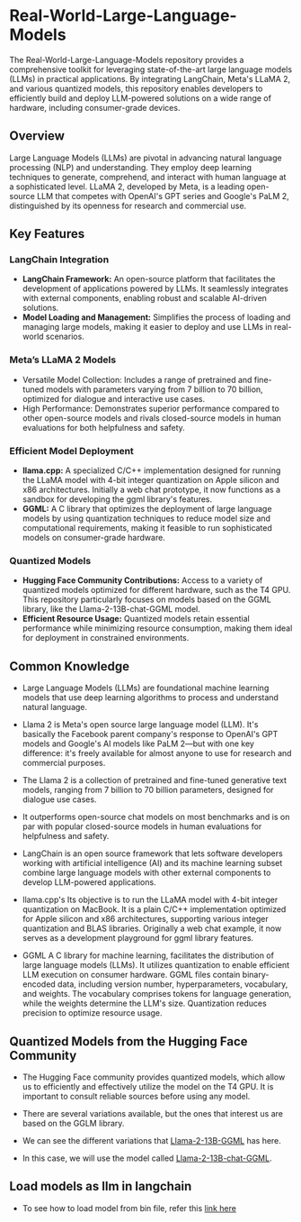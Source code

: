# Real-World-Large-Language-Models
  The Real-World-Large-Language-Models repository provides a comprehensive toolkit for leveraging state-of-the-art large language models (LLMs) in practical applications. By integrating LangChain, Meta's LLaMA 2, and various quantized models, this repository enables developers to efficiently build and deploy LLM-powered solutions on a wide range of hardware, including consumer-grade devices.

## Overview
Large Language Models (LLMs) are pivotal in advancing natural language processing (NLP) and understanding. They employ deep learning techniques to generate, comprehend, and interact with human language at a sophisticated level. LLaMA 2, developed by Meta, is a leading open-source LLM that competes with OpenAI's GPT series and Google's PaLM 2, distinguished by its openness for research and commercial use.

## Key Features
 ### LangChain Integration
  - **LangChain Framework:** An open-source platform that facilitates the development of applications powered by LLMs. It seamlessly integrates with external components, enabling robust and scalable AI-driven solutions.
  - **Model Loading and Management:** Simplifies the process of loading and managing large models, making it easier to deploy and use LLMs in real-world scenarios.
 ### Meta’s LLaMA 2 Models
  - Versatile Model Collection: Includes a range of pretrained and fine-tuned models with parameters varying from 7 billion to 70 billion, optimized for dialogue and interactive use cases.
  - High Performance: Demonstrates superior performance compared to other open-source models and rivals closed-source models in human evaluations for both helpfulness and safety.
### Efficient Model Deployment
   - **llama.cpp:** A specialized C/C++ implementation designed for running the LLaMA model with 4-bit integer quantization on Apple silicon and x86 architectures. Initially a web chat prototype, it now functions as a sandbox for developing the ggml library's features.
   - **GGML:** A C library that optimizes the deployment of large language models by using quantization techniques to reduce model size and computational requirements, making it feasible to run sophisticated models on consumer-grade hardware.

### Quantized Models
  - **Hugging Face Community Contributions:** Access to a variety of quantized models optimized for different hardware, such as the T4 GPU. This repository particularly focuses on models based on the GGML library, like the Llama-2-13B-chat-GGML model.
  - **Efficient Resource Usage:** Quantized models retain essential performance while minimizing resource consumption, making them ideal for deployment in constrained environments.


## Common Knowledge

- Large Language Models (LLMs) are foundational machine learning models that use deep learning algorithms to process and understand natural language.
- Llama 2 is Meta's open source large language model (LLM). It's basically the Facebook parent company's response to OpenAI's GPT models and Google's AI models like PaLM 2—but with one key difference: it's freely available for almost anyone to use for research and commercial purposes.

- The Llama 2 is a collection of pretrained and fine-tuned generative text models, ranging from 7 billion to 70 billion parameters, designed for dialogue use cases.

- It outperforms open-source chat models on most benchmarks and is on par with popular closed-source models in human evaluations for helpfulness and safety.

- LangChain is an open source framework that lets software developers working with artificial intelligence (AI) and its machine learning subset combine large language models with other external components to develop LLM-powered applications.

- llama.cpp's
    Its objective is to run the LLaMA model with 4-bit integer quantization on MacBook. It is a plain C/C++ implementation optimized for Apple silicon and x86 architectures, supporting various integer quantization and BLAS libraries. Originally a web chat example, it now serves as a development playground for ggml library features.

- GGML
    A C library for machine learning, facilitates the distribution of large language models (LLMs). It utilizes quantization to enable efficient LLM execution on consumer hardware. GGML files contain binary-encoded data, including version number, hyperparameters, vocabulary, and weights. The vocabulary comprises tokens for language generation, while the weights determine the LLM's size. Quantization reduces precision to optimize resource usage.

## Quantized Models from the Hugging Face Community
- The Hugging Face community provides quantized models, which allow us to efficiently and effectively utilize the model on the T4 GPU. It is important to consult reliable sources before using any model.

- There are several variations available, but the ones that interest us are based on the GGLM library.

- We can see the different variations that [Llama-2-13B-GGML](https://huggingface.co/models?search=llama%202%20ggml) has here.

- In this case, we will use the model called [Llama-2-13B-chat-GGML](https://huggingface.co/TheBloke/Llama-2-13B-chat-GGML).

## Load models as llm in langchain
- To see how to load model from bin file, refer this [link here](https://python.langchain.com/docs/use_cases/question_answering/how_to/local_retrieval_qa)
